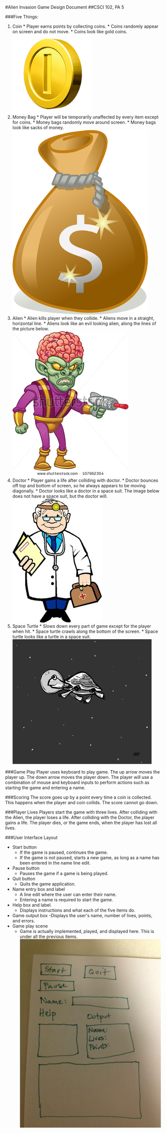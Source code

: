 #Alien Invasion Game Design Document
##CSCI 102, PA 5

###Five Things:
  1. Coin
    * Player earns points by collecting coins.
    * Coins randomly appear on screen and do not move.
    * Coins look like gold coins.
![alt text](images/coin.png "Coin")
  2. Money Bag
    * Player will be temporarily unaffected by every item except for coins.
    * Money bags randomly move around screen.
    * Money bags look like sacks of money.
![alt text](images/money-bag.png "Money Bag")
  3. Alien
    * Alien kills player when they collide.
    * Aliens move in a straight, horizontal line.
    * Aliens look like an evil looking alien, along the lines of the picture below.
![alt text](images/alien.jpg "Alien")
  4. Doctor
    * Player gains a life after colliding with doctor.
    * Doctor bounces off top and bottom of screen, so he always appears to be moving diagonally.
    * Doctor looks like a doctor in a space suit. The image below does not have a space suit, but the doctor will.
![alt text](images/doctor.jpg "Doctor")
  5. Space Turtle
    * Slows down every part of game except for the player when hit.
    * Space turtle crawls along the bottom of the screen.
    * Space turtle looks like a turtle in a space suit.
![alt text](images/space_turtle.gif "Space Turtle")

###Game Play
Player uses keyboard to play game. The up arrow moves the player up. The down arrow moves the player down. The player will use a combination of mouse and keyboard inputs to perform actions such as starting the game and entering a name.

###Scoring
The score goes up by a point every time a coin is collected. This happens when the player and coin collids. The score cannot go down.

###Player Lives
Players start the game with three lives. After colliding with the Alien, the player loses a life. After colliding with the Doctor, the player gains a life. The player dies, or the game ends, when the player has lost all lives.

###User Interface Layout
  * Start button
    - If the game is paused, continues the game.
    - If the game is not paused, starts a new game, as long as a name has been entered in the name line edit.
  * Pause button
    - Pauses the game if a game is being played.
  * Quit button
    - Quits the game application.
  * Name entry box and label
    - A line edit where the user can enter their name.
    - Entering a name is required to start the game.
  * Help box and label.
    - Displays instructions and what each of the five items do.
  * Game output box
    -Displays the user's name, number of lives, points, and errors.
  * Game play scene
    - Game is actually implemented, played, and displayed here. This is under all the previous items.
 ![alt text](images/layout.JPG "Layout")
 
    
    

